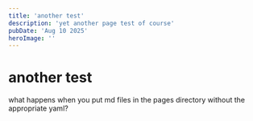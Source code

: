 ```yaml
---
title: 'another test'
description: 'yet another page test of course'
pubDate: 'Aug 10 2025'
heroImage: ''
---
```


# another test

what happens when you put md files in the pages directory without the appropriate yaml?